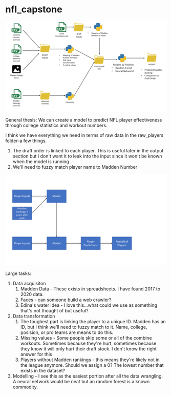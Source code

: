 # nfl_capstone
 
![Data Flow Diagram](diagrams/data_flow_diagram.png)

General thesis: We can create a model to predict NFL player effectiveness through college statistics and workout numbers.

I think we have everything we need in terms of raw data in the raw_players folder-a few things.

1. The draft order is linked to each player. This is useful later in the output section but I don't want it to leak into the input since it won't be known when the model is running
2. We'll need to fuzzy match player name to Madden Number

![Model Thesis](diagrams/model_thesis.png)

Large tasks:
1. Data acquisiton
   1. Madden Data - These exists in spreadsheets. I have found 2017 to 2020 data.
   2. Faces - can someone build a web crawler?
   3. Edina's water idea - I love this...what could we use as something that's not thought of but useful?
2. Data transformation
   1. The toughest part is linking the player to a unique ID. Madden has an ID, but I think we'll need to fuzzy match to it. Name, college, posision, or pro teams are means to do this.
   2. Missing values - Some people skip some or all of the combine workouts. Sometimes because they're hurt, sometimes because they know it will only hurt their draft stock. I don't know the right answer for this
   3. Players without Madden rankings - this means they're likely not in the league anymore. Should we assign a 0? The lowest number that exists in the dataset?
3. Modelling - I see this as the easiest portion after all the data wrangling. A neural network would be neat but an random forest is a known commodity.


   
